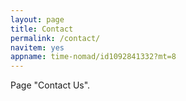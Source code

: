 ```yaml
---
layout: page
title: Contact
permalink: /contact/
navitem: yes
appname: time-nomad/id1092841332?mt=8
---
```


Page "Contact Us".